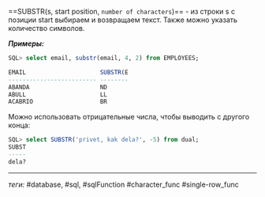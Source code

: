 ==SUBSTR(s, start position, `number of characters`)== - из строки s с позиции start выбираем и возвращаем текст. Также можно указать количество символов. 

***Примеры:***
```sql
SQL> select email, substr(email, 4, 2) from EMPLOYEES;

EMAIL                     SUBSTR(E
------------------------- --------
ABANDA                    ND
ABULL                     LL
ACABRIO                   BR
```

Можно использовать отрицательные числа, чтобы выводить с другого конца:
```sql
SQL> select SUBSTR('privet, kak dela?', -5) from dual;   
SUBST
-----
dela?
```

---
*теги:* #database, #sql, #sqlFunction #character_func #single-row_func 